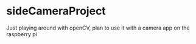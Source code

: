 # sideCameraProject
Just playing around with openCV, plan to use it with a camera app on the raspberry pi
